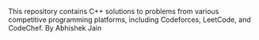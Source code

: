 This repository contains C++ solutions to problems from various competitive programming platforms, including Codeforces, LeetCode, and CodeChef.
By Abhishek Jain
